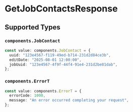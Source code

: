 # GetJobContactsResponse


## Supported Types

### `components.JobContact`

```typescript
const value: components.JobContact = {
  uuid: "123e4567-f119-49ed-b714-231d2d84ce3b",
  editDate: "2025-08-01 12:00:00",
  jobUuid: "123e4567-4f9f-44f4-91e4-231d2be81dab",
};
```

### `components.ErrorT`

```typescript
const value: components.ErrorT = {
  errorCode: 1000,
  message: "An error occurred completing your request",
};
```

